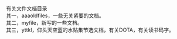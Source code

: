 有关文件文档目录  
其一，aaaoldfiles，一些无关紧要的文档。  
其二，myfile，新写的一些文档。  
其三，yttkl，仰头天空蓝的水贴集节选文档，有关DOTA，有关读书码字。    


